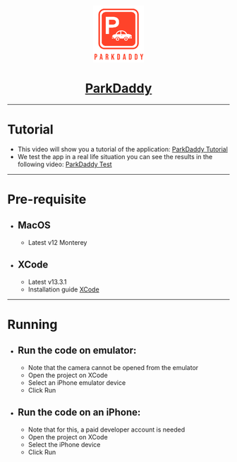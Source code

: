<p align="center">
  <a href="https://github.com/RayanMoarkech/ParkDaddy">
  <img src="./ParkDaddy/Assets.xcassets/ParkDaddy.imageset/ParkDaddy.png" height="128">
    <h1 align="center">ParkDaddy</h1>
  </a>
</p>

---

# Tutorial
- This video will show you a tutorial of the application: [ParkDaddy Tutorial](https://youtu.be/EkQEq-KLKpU)
- We test the app in a real life situation you can see the results in the following video: [ParkDaddy Test](https://www.youtube.com/watch?v=iuWOFolQj28) 

---

# Pre-requisite

- MacOS
  - 
    - Latest v12 Monterey

- XCode
  - 
    - Latest v13.3.1
    - Installation guide [XCode](https://nodejs.org/en/download/)

---

# Running

- Run the code on emulator:
  - 
    - Note that the camera cannot be opened from the emulator
    - Open the project on XCode
    - Select an iPhone emulator device
    - Click Run

- Run the code on an iPhone:
  - 
    - Note that for this, a paid developer account is needed
    - Open the project on XCode
    - Select the iPhone device
    - Click Run